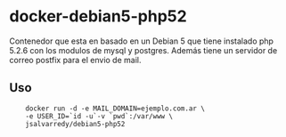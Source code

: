 # docker-debian5-php52

Contenedor que esta en basado en un Debian 5 que tiene instalado php 5.2.6 con los modulos de mysql y postgres.
Además tiene un servidor de correo postfix para el envio de mail.

## Uso
```
	docker run -d -e MAIL_DOMAIN=ejemplo.com.ar \
	-e USER_ID=`id -u`-v `pwd`:/var/www \
	jsalvarredy/debian5-php52
```
